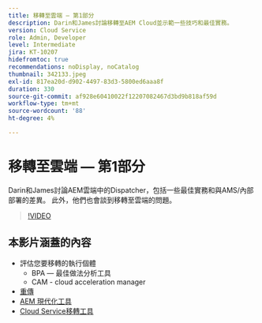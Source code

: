 ```yaml
---
title: 移轉至雲端 — 第1部分
description: Darin和James討論移轉至AEM Cloud並示範一些技巧和最佳實務。
version: Cloud Service
role: Admin, Developer
level: Intermediate
jira: KT-10207
hidefromtoc: true
recommendations: noDisplay, noCatalog
thumbnail: 342133.jpeg
exl-id: 817ea20d-d902-4497-83d3-5800ed6aaa8f
duration: 330
source-git-commit: af928e60410022f12207082467d3bd9b818af59d
workflow-type: tm+mt
source-wordcount: '88'
ht-degree: 4%

---
```


# 移轉至雲端 — 第1部分

Darin和James討論AEM雲端中的Dispatcher，包括一些最佳實務和與AMS/內部部署的差異。 此外，他們也會談到移轉至雲端的問題。

>[!VIDEO](https://video.tv.adobe.com/v/342133?quality=12&learn=on)

## 本影片涵蓋的內容

+ 評估您要移轉的執行個體
   + BPA — 最佳做法分析工具
   + CAM - cloud acceleration manager
+ [重傳](https://github.com/chetanmeh/oak-console-scripts/tree/master/src/main/groovy/repostats)
+ [AEM 現代化工具](https://opensource.adobe.com/aem-modernize-tools/)
+ [Cloud Service移轉工具](https://github.com/adobe/aem-cloud-service-source-migration)
